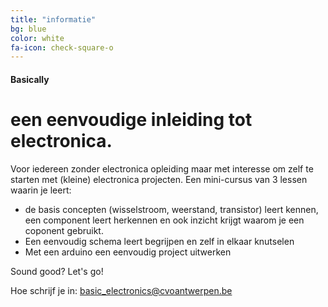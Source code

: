 ```yaml
---
title: "informatie"
bg: blue
color: white
fa-icon: check-square-o
---
```


#### Basically

# een eenvoudige inleiding tot electronica.

Voor iedereen zonder electronica opleiding maar met interesse om zelf te starten met (kleine) electronica projecten. Een mini-cursus van 3 lessen waarin je leert:

- de basis concepten (wisselstroom, weerstand, transistor) leert kennen, een component leert herkennen en ook inzicht krijgt waarom je een coponent gebruikt.
- Een eenvoudig schema leert begrijpen en zelf in elkaar knutselen
- Met een arduino een eenvoudig project uitwerken


Sound good? Let's go!

Hoe schrijf je in: basic_electronics@cvoantwerpen.be

